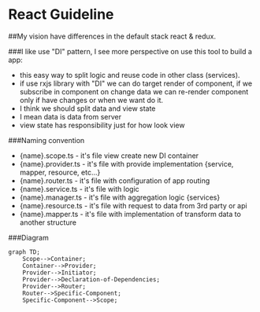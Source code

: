 # React Guideline

##My vision have differences in the default stack react & redux.

###I like use "DI" pattern, I see more perspective on use this tool to build a app:
- this easy way to split logic and reuse code in other class (services). 
- if use rxjs library with "DI" we can do target render of component, if we subscribe in component on change data we can re-render component only if have changes or when we want do it. 
- I think we should split data and view state
- I mean data is data from server
- view state has responsibility just for how look view

###Naming convention
- {name}.scope.ts - it's file view create new DI container
- {name}.provider.ts - it's file with provide implementation {service, mapper, resource, etc...}
- {name}.router.ts - it's file with configuration of app routing
- {name}.service.ts - it's file with logic
- {name}.manager.ts - it's file with aggregation logic {services}
- {name}.resource.ts - it's file with request to data from 3rd party or api
- {name}.mapper.ts - it's file with implementation of transform data to another structure

###Diagram
```mermaid
graph TD;
    Scope-->Container;
    Container-->Provider;
    Provider-->Initiator;
    Provider-->Declaration-of-Dependencies;
    Provider-->Router;
    Router-->Specific-Component;
    Specific-Component-->Scope;
```
